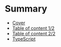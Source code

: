 # Summary

* [Cover](cover.md)
* [Table of content 1/2](README.md)
* [Table of content 2/2](table-of-content-22.md)
* [TypeScript](chapter1.md)


